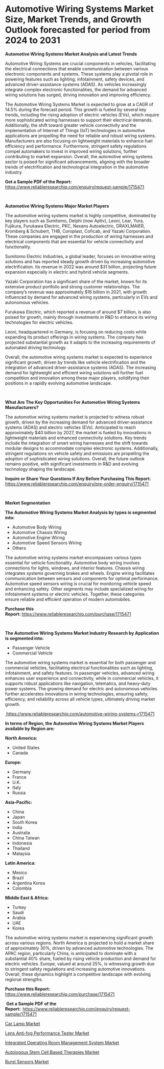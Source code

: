 <p><h1>Automotive Wiring Systems Market Size, Market Trends, and Growth Outlook forecasted for period from 2024 to 2031</h1></p><p><strong>Automotive Wiring Systems Market Analysis and Latest Trends</strong></p>
<p><p>Automotive Wiring Systems are crucial components in vehicles, facilitating the electrical connections that enable communication between various electronic components and systems. These systems play a pivotal role in powering features such as lighting, infotainment, safety devices, and advanced driver-assistance systems (ADAS). As vehicles increasingly integrate complex electronic functionalities, the demand for advanced wiring solutions has surged, driving innovation and improving efficiency.</p><p>The Automotive Wiring Systems Market is expected to grow at a CAGR of 14.5% during the forecast period. This growth is fueled by several key trends, including the rising adoption of electric vehicles (EVs), which require more sophisticated wiring harnesses to support their electrical demands. Additionally, the shift toward greater vehicle connectivity and the implementation of Internet of Things (IoT) technologies in automotive applications are propelling the need for reliable and robust wiring systems. Manufacturers are also focusing on lightweight materials to enhance fuel efficiency and performance. Furthermore, stringent safety regulations compel automakers to invest in improved wiring solutions, further contributing to market expansion. Overall, the automotive wiring systems sector is poised for significant advancements, aligning with the broader trends of electrification and technological integration in the automotive industry.</p></p>
<p><strong>Get a Sample PDF of the Report:&nbsp;</strong> <a href="https://www.reliableresearchiq.com/enquiry/request-sample/1715471?utm_campaign=1106&utm_medium=2&utm_source=Github&utm_content=ia&utm_term=03112024&utm_id=automotive-wiring-systems">https://www.reliableresearchiq.com/enquiry/request-sample/1715471</a></p>
<p>&nbsp;</p>
<p><strong>Automotive Wiring Systems Major Market Players</strong></p>
<p><p>The automotive wiring systems market is highly competitive, dominated by key players such as Sumitomo, Delphi (now Aptiv), Leoni, Lear, Yura, Fujikura, Furukawa Electric, PKC, Nexans Autoelectric, DRAXLMAIER, Kromberg & Schubert, THB, Coroplast, Coficab, and Yazaki Corporation. These companies are engaged in the production of wiring harnesses and electrical components that are essential for vehicle connectivity and functionality.</p><p>Sumitomo Electric Industries, a global leader, focuses on innovative wiring solutions and has reported steady growth driven by increasing automotive electrification. Its revenue in 2022 was around $31 billion, projecting future expansion especially in electric and hybrid vehicle segments.</p><p>Yazaki Corporation has a significant share of the market, known for its extensive product portfolio and strong customer relationships. The company’s revenue was approximately $16 billion in 2021, with growth influenced by demand for advanced wiring systems, particularly in EVs and autonomous vehicles.</p><p>Furukawa Electric, which reported a revenue of around $7 billion, is also poised for growth, mainly through investments in R&D to enhance its wiring technologies for electric vehicles.</p><p>Leoni, headquartered in Germany, is focusing on reducing costs while expanding its product offerings in wiring systems. The company has projected substantial growth as it adapts to the increasing requirements of automated driving technology.</p><p>Overall, the automotive wiring systems market is expected to experience significant growth, driven by trends like vehicle electrification and the integration of advanced driver-assistance systems (ADAS). The increasing demand for lightweight and efficient wiring solutions will further fuel competition and innovation among these major players, solidifying their positions in a rapidly evolving automotive landscape.</p></p>
<p>&nbsp;</p>
<p><strong>What Are The Key Opportunities For Automotive Wiring Systems Manufacturers?</strong></p>
<p><p>The automotive wiring systems market is projected to witness robust growth, driven by the increasing demand for advanced driver-assistance systems (ADAS) and electric vehicles (EVs). Anticipated to reach approximately $40 billion by 2027, the market is fueled by innovations in lightweight materials and enhanced connectivity solutions. Key trends include the integration of smart wiring harnesses and the shift towards modular designs to accommodate complex electronic systems. Additionally, stringent regulations on vehicle safety and emissions are propelling the adoption of sophisticated wiring solutions. Overall, the future outlook remains positive, with significant investments in R&D and evolving technology shaping the landscape.</p></p>
<p><strong>Inquire or Share Your Questions If Any Before Purchasing This Report:</strong> <a href="https://www.reliableresearchiq.com/enquiry/pre-order-enquiry/1715471?utm_campaign=1106&utm_medium=2&utm_source=Github&utm_content=ia&utm_term=03112024&utm_id=automotive-wiring-systems">https://www.reliableresearchiq.com/enquiry/pre-order-enquiry/1715471</a></p>
<p>&nbsp;</p>
<p><strong>Market Segmentation</strong></p>
<p><strong>The Automotive Wiring Systems Market Analysis by types is segmented into:</strong></p>
<p><ul><li>Automotive Body Wiring</li><li>Automotive Chassis Wiring</li><li>Automotive Engine Wiring</li><li>Automotive Speed Sensors Wiring</li><li>Others</li></ul></p>
<p><p>The automotive wiring systems market encompasses various types essential for vehicle functionality. Automotive body wiring involves connections for lights, windows, and interior features. Chassis wiring integrates systems governing brakes and wheels. Engine wiring facilitates communication between sensors and components for optimal performance. Automotive speed sensors wiring is crucial for monitoring vehicle speed and enhancing safety. Other segments may include specialized wiring for infotainment systems or electric vehicles. Together, these categories ensure reliable and efficient operation of modern automobiles.</p></p>
<p><strong>Purchase this Report:&nbsp;</strong><a href="https://www.reliableresearchiq.com/purchase/1715471?utm_campaign=1106&utm_medium=2&utm_source=Github&utm_content=ia&utm_term=03112024&utm_id=automotive-wiring-systems">https://www.reliableresearchiq.com/purchase/1715471</a></p>
<p>&nbsp;</p>
<p><strong>The Automotive Wiring Systems Market Industry Research by Application is segmented into:</strong></p>
<p><ul><li>Passenger Vehicle</li><li>Commercial Vehicle</li></ul></p>
<p><p>The automotive wiring systems market is essential for both passenger and commercial vehicles, facilitating electrical functionalities such as lighting, infotainment, and safety features. In passenger vehicles, advanced wiring enhances user experience and connectivity, while in commercial vehicles, it supports robust applications like navigation, telematics, and heavy-duty power systems. The growing demand for electric and autonomous vehicles further accelerates innovations in wiring technologies, ensuring safety, efficiency, and reliability across all vehicle types, ultimately driving market growth.</p></p>
<p><a href="https://www.reliableresearchiq.com/automotive-wiring-systems-r1715471?utm_campaign=1106&utm_medium=2&utm_source=Github&utm_content=ia&utm_term=03112024&utm_id=automotive-wiring-systems">&nbsp;https://www.reliableresearchiq.com/automotive-wiring-systems-r1715471</a></p>
<p><strong>In terms of Region, the Automotive Wiring Systems Market Players available by Region are:</strong></p>
<p>
    <p> <strong> North America: </strong>
        <ul>
            <li>United States</li>
            <li>Canada</li>
        </ul>
        </p> 
    <p> <strong> Europe: </strong>
        <ul>
            <li>Germany</li>
            <li>France</li>
            <li>U.K.</li>
            <li>Italy</li>
            <li>Russia</li>
        </ul>
        </p> 
    <p> <strong> Asia-Pacific: </strong>
        <ul>
            <li>China</li>
            <li>Japan</li>
            <li>South Korea</li>
            <li>India</li>
            <li>Australia</li>
            <li>China Taiwan</li>
            <li>Indonesia</li>
            <li>Thailand</li>
            <li>Malaysia</li>
        </ul>
        </p> 
    <p> <strong> Latin America: </strong>
        <ul>
            <li>Mexico</li>
            <li>Brazil</li>
            <li>Argentina Korea</li>
            <li>Colombia</li>
        </ul>
        </p> 
    <p> <strong> Middle East & Africa: </strong>
        <ul>
            <li>Turkey</li>
            <li>Saudi</li>
            <li>Arabia</li>
            <li>UAE</li>
            <li>Korea</li>
        </ul>
    </p>
    </p>
<p><p>The automotive wiring systems market is experiencing significant growth across various regions. North America is projected to hold a market share of approximately 30%, driven by advanced automotive technologies. The APAC region, particularly China, is anticipated to dominate with a substantial 40% share, fueled by rising vehicle production and demand for electric vehicles. Europe, valued at around 25%, is witnessing growth due to stringent safety regulations and increasing automotive innovations. Overall, these dynamics highlight a competitive landscape with evolving regional strengths.</p></p>
<p><strong>Purchase this Report: </strong><a href="https://www.reliableresearchiq.com/purchase/1715471?utm_campaign=1106&utm_medium=2&utm_source=Github&utm_content=ia&utm_term=03112024&utm_id=automotive-wiring-systems">https://www.reliableresearchiq.com/purchase/1715471</a></p>
<p>&nbsp;<strong>Get a Sample PDF of the Report:&nbsp;&nbsp;</strong><a href="https://www.reliableresearchiq.com/enquiry/request-sample/1715471?utm_campaign=1106&utm_medium=2&utm_source=Github&utm_content=ia&utm_term=03112024&utm_id=automotive-wiring-systems">https://www.reliableresearchiq.com/enquiry/request-sample/1715471</a></p>
<p><strong></strong></p>
<p><p><a href="https://github.com/janeengrenong0/Market-Research-Report-List-1/blob/main/car-lamp-market.md?utm_campaign=1106&utm_medium=2&utm_source=Github&utm_content=ia&utm_term=03112024&utm_id=automotive-wiring-systems">Car Lamp Market</a></p><p><a href="https://www.linkedin.com/pulse/global-lens-anti-fog-performance-tester-market-share-growth-opportunities-mboqe?utm_campaign=1106&utm_medium=2&utm_source=Github&utm_content=ia&utm_term=03112024&utm_id=automotive-wiring-systems">Lens Anti-fog Performance Tester Market</a></p><p><a href="https://issuu.com/reportprime-2/docs/integrated-operating-room-managemen_7dc72c272f29ed?utm_campaign=1106&utm_medium=2&utm_source=Github&utm_content=ia&utm_term=03112024&utm_id=automotive-wiring-systems">Integrated Operating Room Management System Market</a></p><p><a href="https://issuu.com/reportprime-2/docs/autologous-stem-cell-based-therapie_5225b53f0f5b99?utm_campaign=1106&utm_medium=2&utm_source=Github&utm_content=ia&utm_term=03112024&utm_id=automotive-wiring-systems">Autologous Stem Cell Based Therapies Market</a></p><p><a href="https://www.linkedin.com/pulse/exploring-burst-sensors-market-dynamics-revenue-analysis-growth-apane?utm_campaign=1106&utm_medium=2&utm_source=Github&utm_content=ia&utm_term=03112024&utm_id=automotive-wiring-systems">Burst Sensors Market</a></p></p>